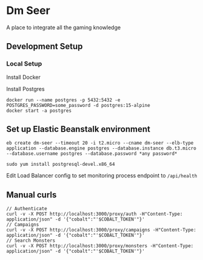 # Dm Seer
A place to integrate all the gaming knowledge

## Development Setup

### Local Setup

Install Docker

Install Postgres
```shell
docker run --name postgres -p 5432:5432 -e POSTGRES_PASSWORD=some_password -d postgres:15-alpine
docker start -a postgres 
```

## Set up Elastic Beanstalk environment

`eb create dm-seer --timeout 20 -i t2.micro --cname dm-seer --elb-type application --database.engine postgres --database.instance db.t3.micro --database.username postgres --database.password *any password*`

`sudo yum install postgresql-devel.x86_64`

Edit Load Balancer config to set monitoring process endpoint to `/api/health`


## Manual curls



```shell
// Authenticate
curl -v -X POST http://localhost:3000/proxy/auth -H"Content-Type: application/json" -d '{"cobalt":"'$COBALT_TOKEN'"}'
// Campaigns
curl -v -X POST http://localhost:3000/proxy/campaigns -H"Content-Type: application/json" -d '{"cobalt":"'$COBALT_TOKEN'"}'
// Search Monsters
curl -v -X POST http://localhost:3000/proxy/monsters -H"Content-Type: application/json" -d '{"cobalt":"'$COBALT_TOKEN'"}'

```


